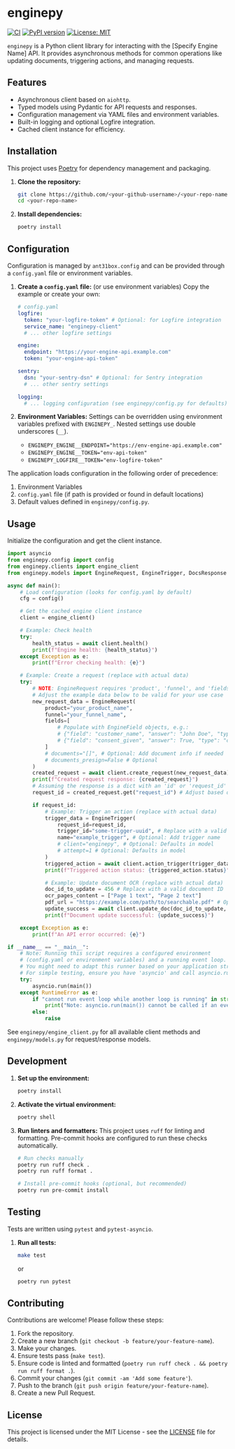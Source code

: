 # enginepy

[![CI](https://github.com/<your-github-username>/<your-repo-name>/actions/workflows/ci.yml/badge.svg)](https://github.com/<your-github-username>/<your-repo-name>/actions/workflows/ci.yml)
[![PyPI version](https://badge.fury.io/py/enginepy.svg)](https://badge.fury.io/py/enginepy) <!-- Update if published to PyPI -->
[![License: MIT](https://img.shields.io/badge/License-MIT-yellow.svg)](https://opensource.org/licenses/MIT) <!-- Choose appropriate license -->

`enginepy` is a Python client library for interacting with the [Specify Engine Name] API. It provides asynchronous methods for common operations like updating documents, triggering actions, and managing requests.

## Features

*   Asynchronous client based on `aiohttp`.
*   Typed models using Pydantic for API requests and responses.
*   Configuration management via YAML files and environment variables.
*   Built-in logging and optional Logfire integration.
*   Cached client instance for efficiency.

## Installation

This project uses [Poetry](https://python-poetry.org/) for dependency management and packaging.

1.  **Clone the repository:**
    ```bash
    git clone https://github.com/<your-github-username>/<your-repo-name>.git
    cd <your-repo-name>
    ```

2.  **Install dependencies:**
    ```bash
    poetry install
    ```

## Configuration

Configuration is managed by `ant31box.config` and can be provided through a `config.yaml` file or environment variables.

1.  **Create a `config.yaml` file:** (or use environment variables)
    Copy the example or create your own:
    ```yaml
    # config.yaml
    logfire:
      token: "your-logfire-token" # Optional: for Logfire integration
      service_name: "enginepy-client"
      # ... other logfire settings

    engine:
      endpoint: "https://your-engine-api.example.com"
      token: "your-engine-api-token"

    sentry:
      dsn: "your-sentry-dsn" # Optional: for Sentry integration
      # ... other sentry settings

    logging:
      # ... logging configuration (see enginepy/config.py for defaults)
    ```

2.  **Environment Variables:**
    Settings can be overridden using environment variables prefixed with `ENGINEPY_`. Nested settings use double underscores (`__`).
    *   `ENGINEPY_ENGINE__ENDPOINT="https://env-engine-api.example.com"`
    *   `ENGINEPY_ENGINE__TOKEN="env-api-token"`
    *   `ENGINEPY_LOGFIRE__TOKEN="env-logfire-token"`

The application loads configuration in the following order of precedence:
1.  Environment Variables
2.  `config.yaml` file (if path is provided or found in default locations)
3.  Default values defined in `enginepy/config.py`.

## Usage

Initialize the configuration and get the client instance.

```python
import asyncio
from enginepy.config import config
from enginepy.clients import engine_client
from enginepy.models import EngineRequest, EngineTrigger, DocsResponse # Import necessary models

async def main():
    # Load configuration (looks for config.yaml by default)
    cfg = config()

    # Get the cached engine client instance
    client = engine_client()

    # Example: Check health
    try:
        health_status = await client.health()
        print(f"Engine health: {health_status}")
    except Exception as e:
        print(f"Error checking health: {e}")

    # Example: Create a request (replace with actual data)
    try:
        # NOTE: EngineRequest requires 'product', 'funnel', and 'fields'
        # Adjust the example data below to be valid for your use case
        new_request_data = EngineRequest(
            product="your_product_name",
            funnel="your_funnel_name",
            fields=[
                # Populate with EngineField objects, e.g.:
                # {"field": "customer_name", "answer": "John Doe", "type": "string"},
                # {"field": "consent_given", "answer": True, "type": "checkbox"},
            ]
            # documents="[]", # Optional: Add document info if needed
            # documents_presign=False # Optional
        )
        created_request = await client.create_request(new_request_data)
        print(f"Created request response: {created_request}")
        # Assuming the response is a dict with an 'id' or 'request_id' key
        request_id = created_request.get("request_id") # Adjust based on actual response structure

        if request_id:
            # Example: Trigger an action (replace with actual data)
            trigger_data = EngineTrigger(
                request_id=request_id,
                trigger_id="some-trigger-uuid", # Replace with a valid trigger ID
                name="example_trigger", # Optional: Add trigger name
                # client="enginepy", # Optional: Defaults in model
                # attempt=1 # Optional: Defaults in model
            )
            triggered_action = await client.action_trigger(trigger_data)
            print(f"Triggered action status: {triggered_action.status}")

            # Example: Update document OCR (replace with actual data)
            doc_id_to_update = 456 # Replace with a valid document ID
            ocr_pages_content = ["Page 1 text", "Page 2 text"]
            pdf_url = "https://example.com/path/to/searchable.pdf" # Optional
            update_success = await client.update_doc(doc_id_to_update, ocr_pages_content, pdf_url)
            print(f"Document update successful: {update_success}")

    except Exception as e:
        print(f"An API error occurred: {e}")

if __name__ == "__main__":
    # Note: Running this script requires a configured environment
    # (config.yaml or environment variables) and a running event loop.
    # You might need to adapt this runner based on your application structure.
    # For simple testing, ensure you have 'asyncio' and call asyncio.run(main())
    try:
        asyncio.run(main())
    except RuntimeError as e:
        if "cannot run event loop while another loop is running" in str(e):
            print("Note: asyncio.run(main()) cannot be called if an event loop is already running (e.g., in Jupyter).")
        else:
            raise

```

See `enginepy/engine_client.py` for all available client methods and `enginepy/models.py` for request/response models.

## Development

1.  **Set up the environment:**
    ```bash
    poetry install
    ```

2.  **Activate the virtual environment:**
    ```bash
    poetry shell
    ```

3.  **Run linters and formatters:**
    This project uses `ruff` for linting and formatting. Pre-commit hooks are configured to run these checks automatically.
    ```bash
    # Run checks manually
    poetry run ruff check .
    poetry run ruff format .

    # Install pre-commit hooks (optional, but recommended)
    poetry run pre-commit install
    ```

## Testing

Tests are written using `pytest` and `pytest-asyncio`.

1.  **Run all tests:**
    ```bash
    make test
    ```
    or
    ```bash
    poetry run pytest
    ```

## Contributing

Contributions are welcome! Please follow these steps:

1.  Fork the repository.
2.  Create a new branch (`git checkout -b feature/your-feature-name`).
3.  Make your changes.
4.  Ensure tests pass (`make test`).
5.  Ensure code is linted and formatted (`poetry run ruff check . && poetry run ruff format .`).
6.  Commit your changes (`git commit -am 'Add some feature'`).
7.  Push to the branch (`git push origin feature/your-feature-name`).
8.  Create a new Pull Request.

## License

This project is licensed under the MIT License - see the [LICENSE](LICENSE) file for details. <!-- Create a LICENSE file if you don't have one -->
